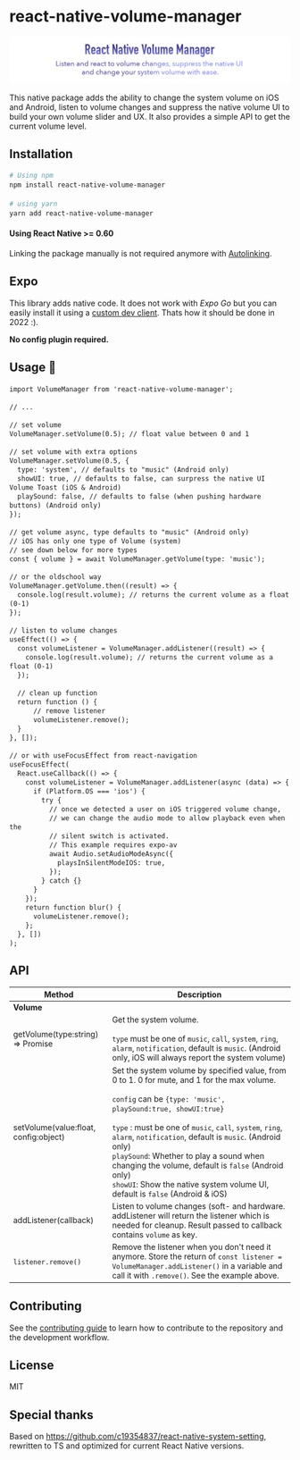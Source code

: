 # react-native-volume-manager

![Drag Racing](gh-banner.png)

This native package adds the ability to change the system volume on iOS and Android, listen to volume changes and suppress the native volume UI to build your own volume slider and UX. It also provides a simple API to get the current volume level.

## Installation

```sh
# Using npm
npm install react-native-volume-manager

# using yarn
yarn add react-native-volume-manager
```

#### Using React Native >= 0.60

Linking the package manually is not required anymore with [Autolinking](https://github.com/react-native-community/cli/blob/master/docs/autolinking.md).

## Expo

This library adds native code. It does not work with _Expo Go_ but you can easily install it using a [custom dev client](https://docs.expo.dev/development/getting-started/). Thats how it should be done in 2022 :).

**No config plugin required.**

## Usage 🚀

```tsx
import VolumeManager from 'react-native-volume-manager';

// ...

// set volume
VolumeManager.setVolume(0.5); // float value between 0 and 1

// set volume with extra options
VolumeManager.setVolume(0.5, {
  type: 'system', // defaults to "music" (Android only)
  showUI: true, // defaults to false, can surpress the native UI Volume Toast (iOS & Android)
  playSound: false, // defaults to false (when pushing hardware buttons) (Android only)
});

// get volume async, type defaults to "music" (Android only)
// iOS has only one type of Volume (system)
// see down below for more types
const { volume } = await VolumeManager.getVolume(type: 'music');

// or the oldschool way
VolumeManager.getVolume.then((result) => {
  console.log(result.volume); // returns the current volume as a float (0-1)
});

// listen to volume changes
useEffect(() => {
  const volumeListener = VolumeManager.addListener((result) => {
    console.log(result.volume); // returns the current volume as a float (0-1)
  });

  // clean up function
  return function () {
      // remove listener
      volumeListener.remove();
  }
}, []);

// or with useFocusEffect from react-navigation
useFocusEffect(
  React.useCallback(() => {
    const volumeListener = VolumeManager.addListener(async (data) => {
      if (Platform.OS === 'ios') {
        try {
          // once we detected a user on iOS triggered volume change,
          // we can change the audio mode to allow playback even when the
          // silent switch is activated.
          // This example requires expo-av
          await Audio.setAudioModeAsync({
            playsInSilentModeIOS: true,
          });
        } catch {}
      }
    });
    return function blur() {
      volumeListener.remove();
    };
  }, [])
);
```

## API

| Method                                | Description                                                                                                                                                                                                                                                                                                                                                                                                                                                                               |
| ------------------------------------- | ----------------------------------------------------------------------------------------------------------------------------------------------------------------------------------------------------------------------------------------------------------------------------------------------------------------------------------------------------------------------------------------------------------------------------------------------------------------------------------------- |
| **Volume**                            |
| getVolume(type:string) => Promise     | Get the system volume. <br><br>`type` must be one of `music`, `call`, `system`, `ring`, `alarm`, `notification`, default is `music`. (Android only, iOS will always report the system volume)                                                                                                                                                                                                                                                                                             |
| setVolume(value:float, config:object) | Set the system volume by specified value, from 0 to 1. 0 for mute, and 1 for the max volume.<br><br> `config` can be `{type: 'music', playSound:true, showUI:true}`<br><br> `type` : must be one of `music`, `call`, `system`, `ring`, `alarm`, `notification`, default is `music`. (Android only) <br>`playSound`: Whether to play a sound when changing the volume, default is `false` (Android only)<br>`showUI`: Show the native system volume UI, default is `false` (Android & iOS) |
| addListener(callback)                 | Listen to volume changes (soft- and hardware. addListener will return the listener which is needed for cleanup. Result passed to callback contains `volume` as key.                                                                                                                                                                                                                                                                                                                       |
| `listener.remove()`                   | Remove the listener when you don't need it anymore. Store the return of `const listener = VolumeManager.addListener()` in a variable and call it with `.remove()`. See the example above.                                                                                                                                                                                                                                                                                                 |

## Contributing

See the [contributing guide](CONTRIBUTING.md) to learn how to contribute to the repository and the development workflow.

## License

MIT

## Special thanks

Based on https://github.com/c19354837/react-native-system-setting, rewritten to TS and optimized for current React Native versions.
